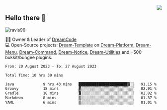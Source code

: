 <img align='right' src="https://github-readme-stats.vercel.app/api?username=Ravis96&show_icons=true">

## Hello there 👋
<p align="left"> <img src="https://komarev.com/ghpvc/?username=ravis96&label=Profile%20views&color=0e75b6&style=flat" alt="ravis96" /> </p>

👨‍💻 Owner & Leader of [DreamCode](https://github.com/DreamPoland) <br>
💻 Open-Source projects: [Dream-Template](https://github.com/DreamPoland/dream-template) on [Dream-Platform](https://github.com/DreamPoland/dream-platform), [Dream-Menu](https://github.com/DreamPoland/dream-menu), [Dream-Command](https://github.com/DreamPoland/dream-command), [Dream-Notice](https://github.com/DreamPoland/dream-notice), [Dream-Utilities](https://github.com/DreamPoland/dream-utilities) and +500 bukkit/bungee plugins.

<!--START_SECTION:waka-->

```txt
From: 20 August 2023 - To: 27 August 2023

Total Time: 10 hrs 39 mins

Java             9 hrs 43 mins   ██████████████████████▓░░   91.15 %
Groovy           18 mins         ▓░░░░░░░░░░░░░░░░░░░░░░░░   02.91 %
Gradle           18 mins         ▓░░░░░░░░░░░░░░░░░░░░░░░░   02.82 %
Markdown         8 mins          ▒░░░░░░░░░░░░░░░░░░░░░░░░   01.37 %
YAML             6 mins          ▒░░░░░░░░░░░░░░░░░░░░░░░░   01.01 %
```

<!--END_SECTION:waka-->
